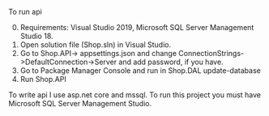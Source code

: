 To run api

 0. Requirements: Visual Studio 2019, Microsoft SQL Server Management Studio 18.
 1. Open solution file (Shop.sln) in Visual Studio.
 2. Go to Shop.API-> appsettings.json and change ConnectionStrings->DefaultConnection->Server and add password, if you have.
 3. Go to Package Manager Console and run in Shop.DAL update-database
 4. Run Shop.API
 
To write api I use asp.net core and mssql. To run this project you must have Microsoft SQL Server Management Studio.